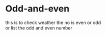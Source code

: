 # Odd-and-even
this is to check weather the no is even or odd 
<br>
or list the odd and even number
